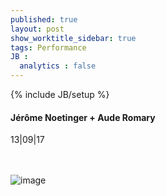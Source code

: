 ```yaml
---
published: true
layout: post
show_worktitle_sidebar: true
tags: Performance
JB :
  analytics : false
---
```


{% include JB/setup %}




<p>
<h4>Jérôme Noetinger + Aude Romary</h4>
13|09|17

<br /><br />
<img src="{{ site.url }}/images/noetinger-romary_small.jpg" alt="image">

</p>